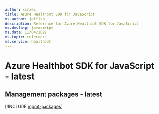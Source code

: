 ```yaml
---
author: xirzec
title: Azure Healthbot SDK for JavaScript
ms.author: jeffish
description: Reference for Azure Healthbot SDK for JavaScript
ms.devlang: javascript
ms.data: 11/04/2022
ms.topic: reference
ms.service: healthbot
---
```

# Azure Healthbot SDK for JavaScript - latest

## Management packages - latest
[!INCLUDE [mgmt-packages](healthbot-mgmt-index.md)]